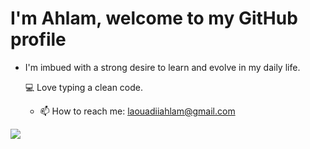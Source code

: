 # I'm Ahlam, welcome to my GitHub profile #

 * <div display="flex">I'm imbued with a strong desire to learn and evolve in my daily life.

   💻 Love typing a clean code. </div>
    * 📫 How to reach me: laouadiiahlam@gmail.com
 <img src="https://github.com/ahlam-laouadi/ahlam-laouadi/assets/124285240/2a0d65af-6748-4e11-9090-9e2f66a9c02f"/>
